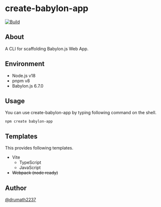 # create-babylon-app

[![Build](https://github.com/drumath2237/create-babylon/actions/workflows/node.js.yml/badge.svg)](https://github.com/drumath2237/create-babylon/actions/workflows/node.js.yml)

## About

A CLI for scaffolding Babylon.js Web App.

## Environment

- Node.js v18
- pnpm v8
- Babylon.js 6.7.0

## Usage

You can use create-babylon-app by typing following command on the shell.

```
npm create babylon-app
```

## Templates

This provides following templates.

- Vite
  - TypeScript
  - JavaScript
- ~~Webpack (node ready)~~

## Author

[@drumath2237](https://twitter.com/ninisan_drumath)
